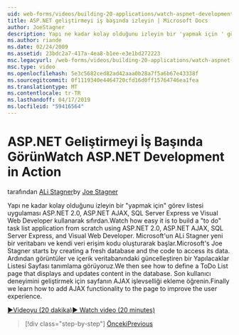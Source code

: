 ```yaml
---
uid: web-forms/videos/building-20-applications/watch-aspnet-development-in-action
title: ASP.NET geliştirmeyi iş başında izleyin | Microsoft Docs
author: JoeStagner
description: Yapı ne kadar kolay olduğunu izleyin bir 'yapmak için ' görev listesi uygulaması ASP.NET 2.0, ASP.NET AJAX, SQL Server Express ve Visual Web Developer kullanarak sıfırdan. MIC...
ms.author: riande
ms.date: 02/24/2009
ms.assetid: 23bdc2a7-417a-4ea8-b1ee-e3e1bd272223
msc.legacyurl: /web-forms/videos/building-20-applications/watch-aspnet-development-in-action
msc.type: video
ms.openlocfilehash: 5e3c5682ced82ad42aaa0b28a7f5a6b67e43338f
ms.sourcegitcommit: 0f1119340e4464720cfd16d0ff15764746ea1fea
ms.translationtype: MT
ms.contentlocale: tr-TR
ms.lasthandoff: 04/17/2019
ms.locfileid: "59416564"
---
```

# <a name="watch-aspnet-development-in-action"></a><span data-ttu-id="11565-104">ASP.NET Geliştirmeyi İş Başında Görün</span><span class="sxs-lookup"><span data-stu-id="11565-104">Watch ASP.NET Development in Action</span></span>

<span data-ttu-id="11565-105">tarafından [ALi Stagner](https://github.com/JoeStagner)</span><span class="sxs-lookup"><span data-stu-id="11565-105">by [Joe Stagner](https://github.com/JoeStagner)</span></span>

<span data-ttu-id="11565-106">Yapı ne kadar kolay olduğunu izleyin bir "yapmak için" görev listesi uygulaması ASP.NET 2.0, ASP.NET AJAX, SQL Server Express ve Visual Web Developer kullanarak sıfırdan.</span><span class="sxs-lookup"><span data-stu-id="11565-106">Watch how easy it is to build a "to do" task list application from scratch using ASP.NET 2.0, ASP.NET AJAX, SQL Server Express, and Visual Web Developer.</span></span> <span data-ttu-id="11565-107">Microsoft'un ALi Stagner yeni bir veritabanı ve kendi veri erişim kodu oluşturarak başlar.</span><span class="sxs-lookup"><span data-stu-id="11565-107">Microsoft's Joe Stagner starts by creating a fresh database and the code to access its data.</span></span> <span data-ttu-id="11565-108">Ardından görüntüler ve içerik veritabanındaki güncelleştiren bir Yapılacaklar Listesi Sayfası tanımlama görüyoruz.</span><span class="sxs-lookup"><span data-stu-id="11565-108">We then see how to define a ToDo List page that displays and updates content in the database.</span></span> <span data-ttu-id="11565-109">Son kullanıcı deneyimini geliştirmek için sayfanın AJAX işlevselliği ekleme öğrenin.</span><span class="sxs-lookup"><span data-stu-id="11565-109">Finally we learn how to add AJAX functionality to the page to improve the user experience.</span></span>

[<span data-ttu-id="11565-110">&#9654;Videoyu (20 dakika)</span><span class="sxs-lookup"><span data-stu-id="11565-110">&#9654; Watch video (20 minutes)</span></span>](https://channel9.msdn.com/Blogs/ASP-NET-Site-Videos/watch-aspnet-development-in-action)

> [!div class="step-by-step"]
> [<span data-ttu-id="11565-111">Önceki</span><span class="sxs-lookup"><span data-stu-id="11565-111">Previous</span></span>](lesson-8-working-with-the-gridview-and-formview.md)

